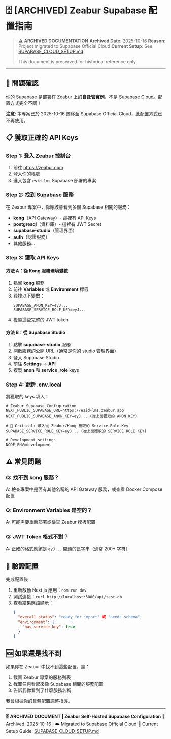 # 🗄️ [ARCHIVED] Zeabur Supabase 配置指南

> **⚠️ ARCHIVED DOCUMENTATION**
> **Archived Date**: 2025-10-16
> **Reason**: Project migrated to Supabase Official Cloud
> **Current Setup**: See [SUPABASE_CLOUD_SETUP.md](SUPABASE_CLOUD_SETUP.md)
>
> This document is preserved for historical reference only.

---

## 🎯 問題確認
你的 Supabase 是部署在 Zeabur 上的**自託管實例**，不是 Supabase Cloud。配置方式完全不同！

**注意**: 本專案已於 2025-10-16 遷移至 Supabase Official Cloud，此配置方式已不再使用。

## 📋 獲取正確的 API Keys

### Step 1: 登入 Zeabur 控制台
1. 前往 https://zeabur.com
2. 登入你的帳號
3. 進入包含 `esid-lms` Supabase 部署的專案

### Step 2: 找到 Supabase 服務
在 Zeabur 專案中，你應該會看到多個 Supabase 相關的服務：
- **kong**（API Gateway）- 這裡有 API Keys
- **postgresql**（資料庫）- 這裡有 JWT Secret
- **supabase-studio**（管理界面）
- **auth**（認證服務）
- 其他服務...

### Step 3: 獲取 API Keys

#### 方法 A：從 Kong 服務環境變數
1. 點擊 **kong** 服務
2. 前往 **Variables** 或 **Environment** 標籤
3. 尋找以下變數：
   ```
   SUPABASE_ANON_KEY=eyJ...
   SUPABASE_SERVICE_ROLE_KEY=eyJ...
   ```
4. 複製這些完整的 JWT token

#### 方法 B：從 Supabase Studio
1. 點擊 **supabase-studio** 服務
2. 開啟服務的公開 URL（通常是你的 studio 管理界面）
3. 登入 Supabase Studio
4. 前往 **Settings** → **API**
5. 複製 **anon** 和 **service_role** keys

### Step 4: 更新 .env.local
將獲取的 keys 填入：

```env
# Zeabur Supabase Configuration
NEXT_PUBLIC_SUPABASE_URL=https://esid-lms.zeabur.app
NEXT_PUBLIC_SUPABASE_ANON_KEY=eyJ... (從上面獲取的 ANON KEY)

# 🚨 Critical: 填入從 Zeabur/Kong 獲取的 Service Role Key
SUPABASE_SERVICE_ROLE_KEY=eyJ... (從上面獲取的 SERVICE ROLE KEY)

# Development settings
NODE_ENV=development
```

## ⚠️ 常見問題

### Q: 找不到 kong 服務？
A: 檢查專案中是否有其他名稱的 API Gateway 服務，或查看 Docker Compose 配置

### Q: Environment Variables 是空的？
A: 可能需要重新部署或檢查 Zeabur 模板配置

### Q: JWT Token 格式不對？
A: 正確的格式應該是 `eyJ...` 開頭的長字串（通常 200+ 字符）

## 🧪 驗證配置

完成配置後：
1. 重新啟動 Next.js 應用：`npm run dev`
2. 測試連接：`curl http://localhost:3000/api/test-db`
3. 查看結果應該顯示：
   ```json
   {
     "overall_status": "ready_for_import" 或 "needs_schema",
     "environment": {
       "has_service_key": true
     }
   }
   ```

## 🆘 如果還是找不到

如果你在 Zeabur 中找不到這些配置，請：
1. 截圖 Zeabur 專案的服務列表
2. 截圖任何看起來像 Supabase 相關的服務配置
3. 告訴我你看到了什麼服務名稱

我會根據你的具體配置調整指導。

---

**🗄️ ARCHIVED DOCUMENT | Zeabur Self-Hosted Supabase Configuration**
📅 Archived: 2025-10-16 | ☁️ Migrated to Supabase Official Cloud
🔗 Current Setup Guide: [SUPABASE_CLOUD_SETUP.md](SUPABASE_CLOUD_SETUP.md)